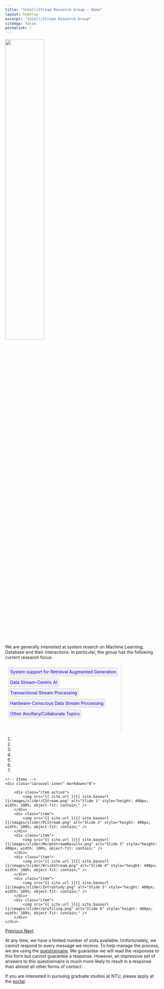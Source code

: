 ```yaml
---
title: "IntelliStream Research Group - Home"
layout: homelay
excerpt: "IntelliStream Research Group"
sitemap: false
permalink: /
---
```

<img src="{{ site.url }}{{ site.baseurl }}/images/teampic/team.jpg" width="50%" style="float: center" />


We are generally interested at system resarch on Machine Learning, Database and their interactions. In particular, the group has the following current research focus. 

<div style="display: flex;">
  <div class="nav-bar">
    <div class="nav-button" onclick="showSection('RAG')">System support for Retrieval Augmented Generation</div>
    <div class="nav-button" onclick="showSection('DSAI')">Data Stream-Centric AI</div>
    <div class="nav-button" onclick="showSection('TSP')">Transactional Stream Processing</div>
    <div class="nav-button" onclick="showSection('HWSP')">Hardware-Conscious Data Stream Processing</div>
    <div class="nav-button" onclick="showSection('ancillaryTopics')">Other Ancillary/Collaborate Topics</div>
  </div>

  <div>
    <div id="RAG" class="content-section">
      <!-- Content for RAG -->
    </div>
    <div id="DSAI" class="content-section">
      <!-- Content for DSAI -->
    </div>
    <!-- Other content sections -->
  </div>
</div>

<!-- Carousel and other content -->

<script>
  function showSection(sectionId) {
    var sections = document.getElementsByClassName('content-section');
    for (var i = 0; i < sections.length; i++) {
      sections[i].style.display = 'none';
    }
    var activeSection = document.getElementById(sectionId);
    activeSection.style.display = 'block';
  }
</script>

<style>
  .nav-bar {
    display: flex;
    flex-direction: column;
    align-items: flex-start;
    padding: 10px;
    border-right: 1px solid #ccc;
    min-height: 200px; /* Adjust as needed */
  }

  .nav-button {
    cursor: pointer;
    color: blue;
    padding: 5px;
    margin-bottom: 5px;
    border: 1px solid #ccc;
    border-radius: 5px;
    text-align: center;
    background-color: #f0f0f0;
  }

  .nav-button:hover {
    background-color: #e0e0e0;
  }

  .content-section {
    display: none;
    margin-left: 20px;
    padding: 10px;
  }

  .active-section {
    display: block;
  }
</style>

<div markdown="0" id="carousel" class="carousel slide" data-ride="carousel" data-interval="3000" data-pause="hover" >
    <!-- Menu -->
    <ol class="carousel-indicators">
        <li data-target="#carousel" data-slide-to="0" class="active"></li>
        <li data-target="#carousel" data-slide-to="1"></li>
        <li data-target="#carousel" data-slide-to="2"></li>
        <li data-target="#carousel" data-slide-to="3"></li>
        <li data-target="#carousel" data-slide-to="4"></li>
        <li data-target="#carousel" data-slide-to="5"></li>
        <li data-target="#carousel" data-slide-to="6"></li>
    </ol>

    <!-- Items -->
    <div class="carousel-inner" markdown="0">

        <div class="item active">
            <img src="{{ site.url }}{{ site.baseurl }}/images/slider/CStream.png" alt="Slide 1" style="height: 400px; width: 100%; object-fit: contain;" />
        </div>
        <div class="item">
            <img src="{{ site.url }}{{ site.baseurl }}/images/slider/PLStream.png" alt="Slide 2" style="height: 400px; width: 100%; object-fit: contain;" />
        </div>
        <div class="item">
            <img src="{{ site.url }}{{ site.baseurl }}/images/slider/MorphStreamResults.png" alt="Slide 3" style="height: 400px; width: 100%; object-fit: contain;" />
        </div>
        <div class="item">
            <img src="{{ site.url }}{{ site.baseurl }}/images/slider/BriskStream.png" alt="Slide 4" style="height: 400px; width: 100%; object-fit: contain;" />
        </div>
        <div class="item">
            <img src="{{ site.url }}{{ site.baseurl }}/images/slider/IntraStudy.png" alt="Slide 5" style="height: 400px; width: 100%; object-fit: contain;" />
        </div>
        <div class="item">
            <img src="{{ site.url }}{{ site.baseurl }}/images/slider/profiling.png" alt="Slide 6" style="height: 400px; width: 100%; object-fit: contain;" />
        </div>		
    </div>
  <a class="left carousel-control" href="#carousel" role="button" data-slide="prev">
    <span class="glyphicon glyphicon-chevron-left" aria-hidden="true"></span>
    <span class="sr-only">Previous</span>
  </a>
  <a class="right carousel-control" href="#carousel" role="button" data-slide="next">
    <span class="glyphicon glyphicon-chevron-right" aria-hidden="true"></span>
    <span class="sr-only">Next</span>
  </a>
</div>

At any time, we have a limited number of slots available. Unfortunately, we cannot respond to every message we receive. To help manage the process, we are using the <a href='https://forms.office.com/r/NrLZxYjrhg'>questionnaire</a>. We guarantee we will read the responses to this form but cannot guarantee a response. However, an impressive set of answers to this questionnaire is much more likely to result in a response than almost all other forms of contact. 

If you are interested in pursuing graduate studies at NTU, please apply at the <a href='https://venus.wis.ntu.edu.sg/GOAL/OnlineApplicationModule/frmOnlineApplication.ASPX'>portal</a>.